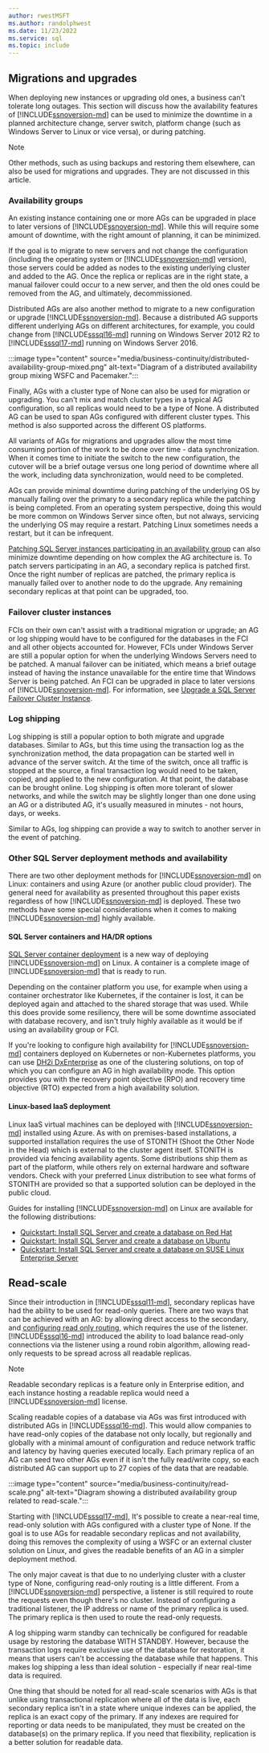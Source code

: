 ```yaml
---
author: rwestMSFT
ms.author: randolphwest
ms.date: 11/23/2022
ms.service: sql
ms.topic: include
---
```

## <a id="Migrations"></a> Migrations and upgrades

When deploying new instances or upgrading old ones, a business can't tolerate long outages. This section will discuss how the availability features of [!INCLUDE[ssnoversion-md](../ssnoversion-md.md)] can be used to minimize the downtime in a planned architecture change, server switch, platform change (such as Windows Server to Linux or vice versa), or during patching.

> [!NOTE]  
> Other methods, such as using backups and restoring them elsewhere, can also be used for migrations and upgrades. They are not discussed in this article.

### Availability groups

An existing instance containing one or more AGs can be upgraded in place to later versions of [!INCLUDE[ssnoversion-md](../ssnoversion-md.md)]. While this will require some amount of downtime, with the right amount of planning, it can be minimized.

If the goal is to migrate to new servers and not change the configuration (including the operating system or [!INCLUDE[ssnoversion-md](../ssnoversion-md.md)] version), those servers could be added as nodes to the existing underlying cluster and added to the AG. Once the replica or replicas are in the right state, a manual failover could occur to a new server, and then the old ones could be removed from the AG, and ultimately, decommissioned.

Distributed AGs are also another method to migrate to a new configuration or upgrade [!INCLUDE[ssnoversion-md](../ssnoversion-md.md)]. Because a distributed AG supports different underlying AGs on different architectures, for example, you could change from [!INCLUDE[sssql16-md](../sssql16-md.md)] running on Windows Server 2012 R2 to [!INCLUDE[sssql17-md](../sssql17-md.md)] running on Windows Server 2016.

:::image type="content" source="media/business-continuity/distributed-availability-group-mixed.png" alt-text="Diagram of a distributed availability group mixing WSFC and Pacemaker.":::

Finally, AGs with a cluster type of None can also be used for migration or upgrading. You can't mix and match cluster types in a typical AG configuration, so all replicas would need to be a type of None. A distributed AG can be used to span AGs configured with different cluster types. This method is also supported across the different OS platforms.

All variants of AGs for migrations and upgrades allow the most time consuming portion of the work to be done over time - data synchronization. When it comes time to initiate the switch to the new configuration, the cutover will be a brief outage versus one long period of downtime where all the work, including data synchronization, would need to be completed.

AGs can provide minimal downtime during patching of the underlying OS by manually failing over the primary to a secondary replica while the patching is being completed. From an operating system perspective, doing this would be more common on Windows Server since often, but not always, servicing the underlying OS may require a restart. Patching Linux sometimes needs a restart, but it can be infrequent.

[Patching SQL Server instances participating in an availability group](../../database-engine/availability-groups/windows/upgrading-always-on-availability-group-replica-instances.md) can also minimize downtime depending on how complex the AG architecture is. To patch servers participating in an AG, a secondary replica is patched first. Once the right number of replicas are patched, the primary replica is manually failed over to another node to do the upgrade. Any remaining secondary replicas at that point can be upgraded, too.

### Failover cluster instances

FCIs on their own can't assist with a traditional migration or upgrade; an AG or log shipping would have to be configured for the databases in the FCI and all other objects accounted for. However, FCIs under Windows Server are still a popular option for when the underlying Windows Servers need to be patched. A manual failover can be initiated, which means a brief outage instead of having the instance unavailable for the entire time that Windows Server is being patched.
An FCI can be upgraded in place to later versions of [!INCLUDE[ssnoversion-md](../ssnoversion-md.md)]. For information, see [Upgrade a SQL Server Failover Cluster Instance](../../sql-server/failover-clusters/windows/upgrade-a-sql-server-failover-cluster-instance.md).

### Log shipping

Log shipping is still a popular option to both migrate and upgrade databases. Similar to AGs, but this time using the transaction log as the synchronization method, the data propagation can be started well in advance of the server switch. At the time of the switch, once all traffic is stopped at the source, a final transaction log would need to be taken, copied, and applied to the new configuration. At that point, the database can be brought online. Log shipping is often more tolerant of slower networks, and while the switch may be slightly longer than one done using an AG or a distributed AG, it's usually measured in minutes - not hours, days, or weeks.

Similar to AGs, log shipping can provide a way to switch to another server in the event of patching.

### Other SQL Server deployment methods and availability

There are two other deployment methods for [!INCLUDE[ssnoversion-md](../ssnoversion-md.md)] on Linux: containers and using Azure (or another public cloud provider). The general need for availability as presented throughout this paper exists regardless of how [!INCLUDE[ssnoversion-md](../ssnoversion-md.md)] is deployed. These two methods have some special considerations when it comes to making [!INCLUDE[ssnoversion-md](../ssnoversion-md.md)] highly available.

#### SQL Server containers and HA/DR options

[SQL Server container deployment](../../linux/quickstart-install-connect-docker.md) is a new way of deploying [!INCLUDE[ssnoversion-md](../ssnoversion-md.md)] on Linux. A container is a complete image of [!INCLUDE[ssnoversion-md](../ssnoversion-md.md)] that is ready to run.

Depending on the container platform you use, for example when using a container orchestrator like Kubernetes, if the container is lost, it can be deployed again and attached to the shared storage that was used. While this does provide some resiliency, there will be some downtime associated with database recovery, and isn't truly highly available as it would be if using an availability group or FCI.

If you're looking to configure high availability for [!INCLUDE[ssnoversion-md](../ssnoversion-md.md)] containers deployed on Kubernetes or non-Kubernetes platforms, you can use [DH2i DxEnterprise](/azure/azure-sql/virtual-machines/linux/dh2i-high-availability-tutorial) as one of the clustering solutions, on top of which you can configure an AG in high availability mode. This option provides you with the recovery point objective (RPO) and recovery time objective (RTO) expected from a high availability solution.

#### Linux-based IaaS deployment

Linux IaaS virtual machines can be deployed with [!INCLUDE[ssnoversion-md](../ssnoversion-md.md)] installed using Azure. As with on premises-based installations, a supported installation requires the use of STONITH (Shoot the Other Node in the Head) which is external to the cluster agent itself. STONITH is provided via fencing availability agents. Some distributions ship them as part of the platform, while others rely on external hardware and software vendors. Check with your preferred Linux distribution to see what forms of STONITH are provided so that a supported solution can be deployed in the public cloud.

Guides for installing [!INCLUDE[ssnoversion-md](../ssnoversion-md.md)] on Linux are available for the following distributions:

- [Quickstart: Install SQL Server and create a database on Red Hat](../../linux/quickstart-install-connect-red-hat.md)
- [Quickstart: Install SQL Server and create a database on Ubuntu](../../linux/quickstart-install-connect-ubuntu.md)
- [Quickstart: Install SQL Server and create a database on SUSE Linux Enterprise Server](../../linux/quickstart-install-connect-suse.md)

## <a name = "ReadScaleOut"></a> Read-scale

Since their introduction in [!INCLUDE[sssql11-md](../sssql11-md.md)], secondary replicas have had the ability to be used for read-only queries. There are two ways that can be achieved with an AG: by allowing direct access to the secondary, and [configuring read only routing](../../database-engine/availability-groups/windows/configure-read-only-routing-for-an-availability-group-sql-server.md), which requires the use of the listener. [!INCLUDE[sssql16-md](../sssql16-md.md)] introduced the ability to load balance read-only connections via the listener using a round robin algorithm, allowing read-only requests to be spread across all readable replicas.

> [!NOTE]  
> Readable secondary replicas is a feature only in Enterprise edition, and each instance hosting a readable replica would need a [!INCLUDE[ssnoversion-md](../ssnoversion-md.md)] license.

Scaling readable copies of a database via AGs was first introduced with distributed AGs in [!INCLUDE[sssql16-md](../sssql16-md.md)]. This would allow companies to have read-only copies of the database not only locally, but regionally and globally with a minimal amount of configuration and reduce network traffic and latency by having queries executed locally. Each primary replica of an AG can seed two other AGs even if it isn't the fully read/write copy, so each distributed AG can support up to 27 copies of the data that are readable.

:::image type="content" source="media/business-continuity/read-scale.png" alt-text="Diagram showing a distributed availability group related to read-scale.":::

Starting with [!INCLUDE[sssql17-md](../sssql17-md.md)], It's possible to create a near-real time, read-only solution with AGs configured with a cluster type of None. If the goal is to use AGs for readable secondary replicas and not availability, doing this removes the complexity of using a WSFC or an external cluster solution on Linux, and gives the readable benefits of an AG in a simpler deployment method.

The only major caveat is that due to no underlying cluster with a cluster type of None, configuring read-only routing is a little different. From a [!INCLUDE[ssnoversion-md](../ssnoversion-md.md)] perspective, a listener is still required to route the requests even though there's no cluster. Instead of configuring a traditional listener, the IP address or name of the primary replica is used. The primary replica is then used to route the read-only requests.

A log shipping warm standby can technically be configured for readable usage by restoring the database WITH STANDBY. However, because the transaction logs require exclusive use of the database for restoration, it means that users can't be accessing the database while that happens. This makes log shipping a less than ideal solution - especially if near real-time data is required.

One thing that should be noted for all read-scale scenarios with AGs is that unlike using transactional replication where all of the data is live, each secondary replica isn't in a state where unique indexes can be applied, the replica is an exact copy of the primary. If any indexes are required for reporting or data needs to be manipulated, they must be created on the database(s) on the primary replica. If you need that flexibility, replication is a better solution for readable data.
